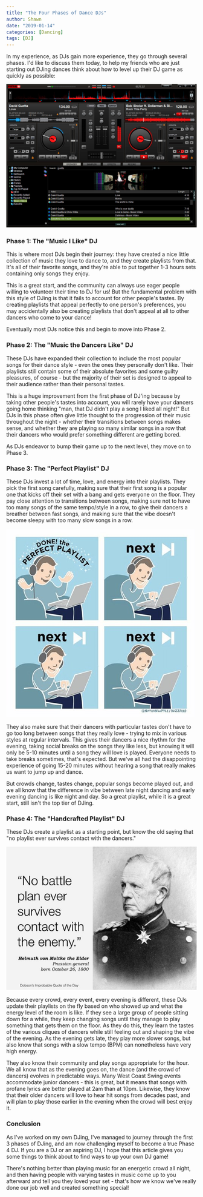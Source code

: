 ```yaml
---
title: "The Four Phases of Dance DJs"
author: Shawn
date: "2019-01-14"
categories: [Dancing]
tags: [DJ]
---
```


In my experience, as DJs gain more experience, they go through several phases. I'd like to discuss them today, to help my friends who are just starting out DJing dances think about how to level up their DJ game as quickly as possible:

![Virtual DJ](/content\2019\01\virtual-dj.jpg)

### Phase 1: The "Music I Like" DJ

This is where most DJs begin their journey: they have created a nice little collection of music they love to dance to, and they create playlists from that. It's all of their favorite songs, and they're able to put together 1-3 hours sets containing only songs they enjoy.

This is a great start, and the community can always use eager people willing to volunteer their time to DJ for us! But the fundamental problem with this style of DJing is that it fails to account for other people's tastes. By creating playlists that appeal perfectly to one person's preferences, you may accidentally also be creating playlists that don't appeal at all to other dancers who come to your dance!

Eventually most DJs notice this and begin to move into Phase 2.

### Phase 2: The "Music the Dancers Like" DJ

These DJs have expanded their collection to include the most popular songs for their dance style - even the ones they personally don't like. Their playlists still contain some of their absolute favorites and some guilty pleasures, of course - but the majority of their set is designed to appeal to their audience rather than their personal tastes.

This is a huge improvement from the first phase of DJ'ing because by taking other people's tastes into account, you will rarely have your dancers going home thinking "man, that DJ didn't play a song I liked all night!" But DJs in this phase often give little thought to the progression of their music throughout the night - whether their transitions between songs makes sense, and whether they are playing so many similar songs in a row that their dancers who would prefer something different are getting bored.

As DJs endeavor to bump their game up to the next level, they move on to Phase 3.

### Phase 3: The "Perfect Playlist" DJ

These DJs invest a lot of time, love, and energy into their playlists. They pick the first song carefully, making sure that their first song is a popular one that kicks off their set with a bang and gets everyone on the floor. They pay close attention to transitions between songs, making sure not to have too many songs of the same tempo/style in a row, to give their dancers a breather between fast songs, and making sure that the vibe doesn't become sleepy with too many slow songs in a row.

![chrome_2019-01-13_23-35-32.jpg](/content\2019\01\perfect-playlist.jpg)

They also make sure that their dancers with particular tastes don't have to go too long between songs that they really love - trying to mix in various styles at regular intervals. This gives their dancers a nice rhythm for the evening, taking social breaks on the songs they like less, but knowing it will only be 5-10 minutes until a song they will love is played. Everyone needs to take breaks sometimes, that's expected. But we've all had the disappointing experience of going 15-20 minutes without hearing a song that really makes us want to jump up and dance.

But crowds change, tastes change, popular songs become played out, and we all know that the difference in vibe between late night dancing and early evening dancing is like night and day. So a great playlist, while it is a great start, still isn't the top tier of DJing.

### Phase 4: The "Handcrafted Playlist" DJ

These DJs create a playlist as a starting point, but know the old saying that "no playlist ever survives contact with the dancers."

![The Shire and everything after: Warband goes live!](/content\2019\01\first-contact.jpg)

Because every crowd, every event, every evening is different, these DJs update their playlists on the fly based on who showed up and what the energy level of the room is like. If they see a large group of people sitting down for a while, they keep changing songs until they manage to play something that gets them on the floor. As they do this, they learn the tastes of the various cliques of dancers while still feeling out and shaping the vibe of the evening. As the evening gets late, they play more slower songs, but also know that songs with a slow tempo (BPM) can nonetheless have very high energy.

They also know their community and play songs appropriate for the hour. We all know that as the evening goes on, the dance (and the crowd of dancers) evolves in predictable ways. Many West Coast Swing events accommodate junior dancers - this is great, but it means that songs with profane lyrics are better played at 2am than at 10pm. Likewise, they know that their older dancers will love to hear hit songs from decades past, and will plan to play those earlier in the evening when the crowd will best enjoy it.

### Conclusion

As I've worked on my own DJing, I've managed to journey through the first 3 phases of DJing, and am now challenging myself to become a true Phase 4 DJ. If you are a DJ or an aspiring DJ, I hope that this article gives you some things to think about to find ways to up your own DJ game!

There's nothing better than playing music for an energetic crowd all night, and then having people with varying tastes in music come up to you afterward and tell you they loved your set - that's how we know we've really done our job well and created something special!
